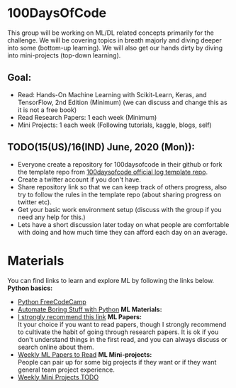 # 100DaysOfCode
This group will be working on ML/DL related concepts primarily for the challenge. 
We will be covering topics in breath majorly and diving deeper into some (bottom-up learning). 
We will also get our hands dirty by diving into mini-projects (top-down learning).

## Goal:
 - Read: Hands-On Machine Learning with Scikit-Learn, Keras, and TensorFlow, 2nd Edition (Minimum) (we can discuss and change this as it is not a free book)
 - Read Research Papers: 1 each week (Minimum)
 - Mini Projects: 1 each week (Following tutorials, kaggle, blogs, self)

## TODO(15(US)/16(IND) June, 2020 (Mon)):
 - Everyone create a repository for 100daysofcode in their github or fork the template repo from [100daysofcode official log template repo](https://github.com/Kallaway/100-days-of-code).
 - Create a twitter account if you don't have. 
 - Share repository link so that we can keep track of others progress, also try to follow the rules in the template repo (about sharing progress on twitter etc). 
 - Get your basic work environment setup (discuss with the group if you need any help for this.)
 - Lets have a short discussion later today on what people are comfortable with doing and how much time they can afford each day on an average.


# Materials
You can find links to learn and explore ML by following the links below.
**Python basics:**
  - [Python FreeCodeCamp](https://www-freecodecamp-org.cdn.ampproject.org/c/s/www.freecodecamp.org/news/the-ultimate-guide-to-python-from-beginner-to-intermediate-to-pro/amp/#)
  - [Automate Boring Stuff with Python](https://automatetheboringstuff.com/)
**ML Materials:**
  - [I strongly recommend this link](https://machinelearningmastery.com/start-here/#getstarted)
**ML Papers:**  
It your choice if you want to read papers, though I strongly recommend to cultivate the habit of going through research papers. It is ok if you don't understand things in the first read, and you can always discuss or search online about them.
  - [Weekly ML Papers to Read](./ml-papers-todo.md)
**ML Mini-projects:**  
People can pair up for some big projects if they want or if they want general team project experience.
  - [Weekly Mini Projects TODO](./mini-project-todo.md)  
  

